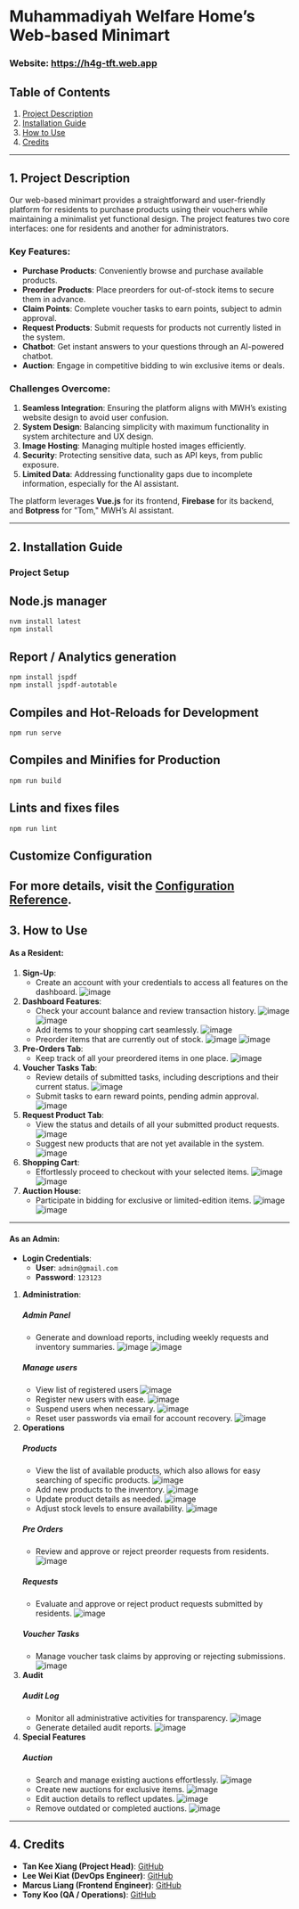 # Muhammadiyah Welfare Home’s Web-based Minimart

### Website: https://h4g-tft.web.app

## Table of Contents
1. [Project Description](#1-project-description)  
2. [Installation Guide](#2-installation-guide)  
3. [How to Use](#3-how-to-use)  
4. [Credits](#4-credits)  

---

## 1. Project Description

Our web-based minimart provides a straightforward and user-friendly platform for residents to purchase products using their vouchers while maintaining a minimalist yet functional design. The project features two core interfaces: one for residents and another for administrators.

### Key Features:
- **Purchase Products**: Conveniently browse and purchase available products.
- **Preorder Products**: Place preorders for out-of-stock items to secure them in advance.
- **Claim Points**: Complete voucher tasks to earn points, subject to admin approval.
- **Request Products**: Submit requests for products not currently listed in the system.
- **Chatbot**: Get instant answers to your questions through an AI-powered chatbot.
- **Auction**: Engage in competitive bidding to win exclusive items or deals.

### Challenges Overcome:
1. **Seamless Integration**: Ensuring the platform aligns with MWH’s existing website design to avoid user confusion.  
2. **System Design**: Balancing simplicity with maximum functionality in system architecture and UX design.  
3. **Image Hosting**: Managing multiple hosted images efficiently.  
4. **Security**: Protecting sensitive data, such as API keys, from public exposure.  
5. **Limited Data**: Addressing functionality gaps due to incomplete information, especially for the AI assistant.

The platform leverages **Vue.js** for its frontend, **Firebase** for its backend, and **Botpress** for "Tom," MWH’s AI assistant.

---

## 2. Installation Guide

### Project Setup

## Node.js manager
```
nvm install latest
npm install
```

## Report / Analytics generation
```
npm install jspdf
npm install jspdf-autotable
```

## Compiles and Hot-Reloads for Development
```
npm run serve
```

## Compiles and Minifies for Production

```
npm run build
```

## Lints and fixes files
```
npm run lint
```

## Customize Configuration
For more details, visit the [Configuration Reference](https://cli.vuejs.org/config/).
---

## 3. How to Use

#### As a Resident:
1. **Sign-Up**:
   - Create an account with your credentials to access all features on the dashboard.
     ![image](https://github.com/user-attachments/assets/d9a5597c-6cd6-4000-81d3-a3462ae82131)
3. **Dashboard Features**:  
   - Check your account balance and review transaction history.
     ![image](https://github.com/user-attachments/assets/2aefbfae-e19c-4b79-83b7-2efe72096157)
     ![image](https://github.com/user-attachments/assets/dbf3f0f3-ce33-408c-bb6e-c00d94820d51)
   - Add items to your shopping cart seamlessly.
     ![image](https://github.com/user-attachments/assets/d0a44356-4bb9-4e00-94b8-d6ce1239040d)
   - Preorder items that are currently out of stock.
     ![image](https://github.com/user-attachments/assets/242818d1-35c1-4d60-b637-bb57c85daf96)
     ![image](https://github.com/user-attachments/assets/e819b93b-8e71-4dde-8095-ef0d3709a2c8)
4. **Pre-Orders Tab**:
   - Keep track of all your preordered items in one place.
     ![image](https://github.com/user-attachments/assets/486ea14b-30a6-46db-8b36-6ed765388f4c)
5. **Voucher Tasks Tab**:
   - Review details of submitted tasks, including descriptions and their current status.
     ![image](https://github.com/user-attachments/assets/35d404c5-4816-4d00-b7a5-f4a0adcef994)
   - Submit tasks to earn reward points, pending admin approval.
     ![image](https://github.com/user-attachments/assets/61d8ba61-fd8d-4ed7-8c9b-dcd2fbb1a9e3)
6. **Request Product Tab**:
   - View the status and details of all your submitted product requests.
     ![image](https://github.com/user-attachments/assets/8527d8f6-0a1c-4024-9583-79d0b06429ed)
   - Suggest new products that are not yet available in the system.
     ![image](https://github.com/user-attachments/assets/d94cda82-6ebd-4ed7-abf8-ac6a4a9b601d)
7. **Shopping Cart**:
   - Effortlessly proceed to checkout with your selected items.
     ![image](https://github.com/user-attachments/assets/43378aef-e078-43b2-a33b-9099af37841d)
     ![image](https://github.com/user-attachments/assets/32cc584f-f67d-4c3a-83a1-8cf6dcf930c1)
8. **Auction House**:  
   - Participate in bidding for exclusive or limited-edition items.
     ![image](https://github.com/user-attachments/assets/32dc24fe-9611-41cb-9e50-4879790890c5)
     ![image](https://github.com/user-attachments/assets/7ea5506f-ab52-49ed-a431-3533f38102ab)
---

#### As an Admin:
- **Login Credentials**:  
  - **User**: `admin@gmail.com`  
  - **Password**: `123123`

1. **Administration**:
   ##### Admin Panel
      - Generate and download reports, including weekly requests and inventory summaries.
        ![image](https://github.com/user-attachments/assets/988d12e1-ee51-4ff4-a021-25c799194adb)
        ![image](https://github.com/user-attachments/assets/21ab3836-e5db-48b1-8ebf-e8d1c434e4f2)
   ##### Manage users
      - View list of registered users
        ![image](https://github.com/user-attachments/assets/5cb97314-53f2-465b-a6ba-204e1fbb7fd9)
      - Register new users with ease.
        ![image](https://github.com/user-attachments/assets/2f685253-4a32-4450-a0a9-7f4de3895045)
      - Suspend users when necessary.
        ![image](https://github.com/user-attachments/assets/3e79af2b-3a14-45fa-b0b0-f99e339ca448)
      - Reset user passwords via email for account recovery.
        ![image](https://github.com/user-attachments/assets/d86b7ae3-ddc2-4a65-a259-6a7555bc9328)
3. **Operations**
   ##### Products
      - View the list of available products, which also allows for easy searching of specific products. 
        ![image](https://github.com/user-attachments/assets/76edc9f2-8a10-4eb1-9f25-35f6860fde6f)
      - Add new products to the inventory.
        ![image](https://github.com/user-attachments/assets/f84a5dc2-c974-433a-b543-cc7e6b6eb8b9)
      - Update product details as needed.
        ![image](https://github.com/user-attachments/assets/84c4e49e-1a6e-46ca-83d0-bd97fd1e15cd)
      - Adjust stock levels to ensure availability.
        ![image](https://github.com/user-attachments/assets/97eb7f79-789b-4633-8134-d42c179846e9)
   ##### Pre Orders
      - Review and approve or reject preorder requests from residents.
        ![image](https://github.com/user-attachments/assets/dbdbd13a-79bf-4ba1-b160-ea5fed9793b5)
   ##### Requests
      - Evaluate and approve or reject product requests submitted by residents.
        ![image](https://github.com/user-attachments/assets/8c6df338-4e2d-420e-8b9c-1083db71f232)
   ##### Voucher Tasks
      - Manage voucher task claims by approving or rejecting submissions.
        ![image](https://github.com/user-attachments/assets/65a8c385-30c3-4078-8521-f0f3c0f80ab0)
5. **Audit**
   ##### Audit Log
      - Monitor all administrative activities for transparency.
        ![image](https://github.com/user-attachments/assets/a1f98390-2494-46b8-9337-4b9579f60a22)
      - Generate detailed audit reports.
        ![image](https://github.com/user-attachments/assets/9e63f737-0d04-423f-ab2c-c874cc30f42c)
6. **Special Features**
   ##### Auction
      - Search and manage existing auctions effortlessly.
        ![image](https://github.com/user-attachments/assets/b51f8468-5420-4145-8d63-e0b3a351442d)
      - Create new auctions for exclusive items.
        ![image](https://github.com/user-attachments/assets/5dd8ea58-d834-4ec3-a819-7e22f34341b1)
      - Edit auction details to reflect updates.
        ![image](https://github.com/user-attachments/assets/c08c277b-2210-4305-b8c8-c2e0e18d7153)
      - Remove outdated or completed auctions.
        ![image](https://github.com/user-attachments/assets/ab5241f1-0ec2-4f6a-9d1a-09d4a2a79d61)
---

## 4. Credits

- **Tan Kee Xiang (Project Head)**: [GitHub](https://github.com/kee-x)  
- **Lee Wei Kiat (DevOps Engineer)**: [GitHub](https://github.com/weikiatt)  
- **Marcus Liang (Frontend Engineer)**: [GitHub](https://github.com/LiangMarcus)  
- **Tony Koo (QA / Operations)**: [GitHub](https://github.com/LMDlifers)
